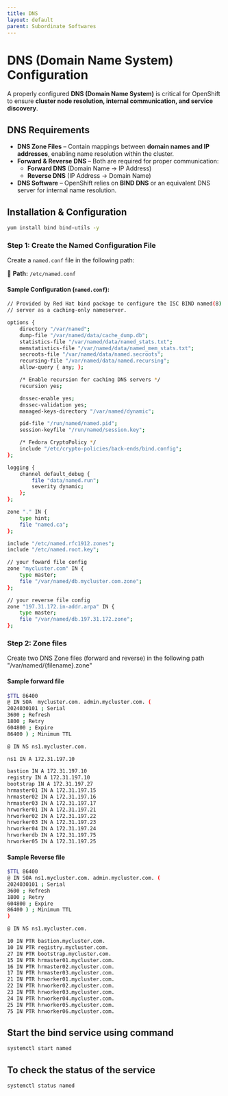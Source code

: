 ```yaml
---
title: DNS
layout: default
parent: Subordinate Softwares
---
```


# DNS (Domain Name System) Configuration  

A properly configured **DNS (Domain Name System)** is critical for OpenShift to ensure **cluster node resolution, internal communication, and service discovery**.  

## **DNS Requirements**  

- **DNS Zone Files** – Contain mappings between **domain names and IP addresses**, enabling name resolution within the cluster.  
- **Forward & Reverse DNS** – Both are required for proper communication:  
  - **Forward DNS** (Domain Name → IP Address)  
  - **Reverse DNS** (IP Address → Domain Name)  
- **DNS Software** – OpenShift relies on **BIND DNS** or an equivalent DNS server for internal name resolution.  

## **Installation & Configuration**  

```sh
yum install bind bind-utils -y
```

### **Step 1: Create the Named Configuration File**  
Create a `named.conf` file in the following path:  

📂 **Path:** `/etc/named.conf`  

#### **Sample Configuration (`named.conf`):**  

```sh
// Provided by Red Hat bind package to configure the ISC BIND named(8) DNS
// server as a caching-only nameserver.

options {
    directory "/var/named";
    dump-file "/var/named/data/cache_dump.db";
    statistics-file "/var/named/data/named_stats.txt";
    memstatistics-file "/var/named/data/named_mem_stats.txt";
    secroots-file "/var/named/data/named.secroots";
    recursing-file "/var/named/data/named.recursing";
    allow-query { any; };

    /* Enable recursion for caching DNS servers */
    recursion yes;

    dnssec-enable yes;
    dnssec-validation yes;
    managed-keys-directory "/var/named/dynamic";

    pid-file "/run/named/named.pid";
    session-keyfile "/run/named/session.key";

    /* Fedora CryptoPolicy */
    include "/etc/crypto-policies/back-ends/bind.config";
};

logging {
    channel default_debug {
        file "data/named.run";
        severity dynamic;
    };
};

zone "." IN {
    type hint;
    file "named.ca";
};

include "/etc/named.rfc1912.zones";
include "/etc/named.root.key";

// your foward file config
zone "mycluster.com" IN {
    type master;
    file "/var/named/db.mycluster.com.zone";
};

// your reverse file config
zone "197.31.172.in-addr.arpa" IN {
    type master;
    file "/var/named/db.197.31.172.zone";
};

```



### **Step 2: Zone files**  
Create two DNS Zone files (forward and reverse) in the following path "/var/named/{filename}.zone"

#### **Sample forward file**  
```sh
$TTL 86400
@ IN SOA  mycluster.com. admin.mycluster.com. (
2024030101 ; Serial
3600 ; Refresh
1800 ; Retry
604800 ; Expire
86400 ) ; Minimum TTL

@ IN NS ns1.mycluster.com.

ns1 IN A 172.31.197.10

bastion IN A 172.31.197.10
registry IN A 172.31.197.10
bootstrap IN A 172.31.197.27
hrmaster01 IN A 172.31.197.15
hrmaster02 IN A 172.31.197.16
hrmaster03 IN A 172.31.197.17
hrworker01 IN A 172.31.197.21
hrworker02 IN A 172.31.197.22
hrworker03 IN A 172.31.197.23
hrworker04 IN A 172.31.197.24
hrworkerdb IN A 172.31.197.75
hrworker05 IN A 172.31.197.25
```

#### **Sample Reverse file** 

```sh
$TTL 86400
@ IN SOA ns1.mycluster.com. admin.mycluster.com. (
2024030101 ; Serial
3600 ; Refresh
1800 ; Retry
604800 ; Expire
86400 ) ; Minimum TTL
)

@ IN NS ns1.mycluster.com.

10 IN PTR bastion.mycluster.com.
10 IN PTR registry.mycluster.com.
27 IN PTR bootstrap.mycluster.com.
15 IN PTR hrmaster01.mycluster.com.
16 IN PTR hrmaster02.mycluster.com.
17 IN PTR hrmaster03.mycluster.com.
21 IN PTR hrworker01.mycluster.com.
22 IN PTR hrworker02.mycluster.com.
23 IN PTR hrworker03.mycluster.com.
24 IN PTR hrworker04.mycluster.com.
25 IN PTR hrworker05.mycluster.com.
75 IN PTR hrworker06.mycluster.com.
```

## **Start the bind service using command**  

```sh
systemctl start named
```

## **To check the status of the service**  

```sh
systemctl status named
```


